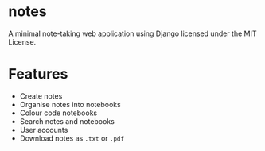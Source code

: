 notes
========

A minimal note-taking web application using Django licensed under the MIT License.

# Features
* Create notes
* Organise notes into notebooks
* Colour code notebooks
* Search notes and notebooks
* User accounts
* Download notes as `.txt` or `.pdf`
